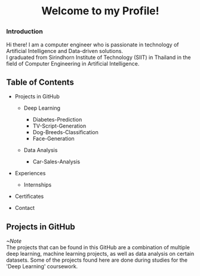 # <p align=center>Welcome to my Profile!

### Introduction</br>
Hi there! I am a computer engineer who is passionate in technology of Artificial Intelligence and Data-driven solutions.</br>
I graduated from Sirindhorn Institute of Technology (SIIT) in Thailand in the field of Computer Engineering in Artificial Intelligence.

## Table of Contents
+ Projects in GitHub
  + Deep Learning
  
    + Diabetes-Prediction
    + TV-Script-Generation
    + Dog-Breeds-Classification
    + Face-Generation
  
  + Data Analysis
    + Car-Sales-Analysis
  
+ Experiences
  + Internships
+ Certificates
+ Contact

## Projects in GitHub
_~Note_</br>
The projects that can be found in this GitHub are a combination of multiple deep learning, machine learning projects, as well as data analysis on certain datasets. Some of the projects found here are done during studies for the 'Deep Learning' coursework.
